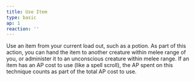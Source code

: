 ```yaml
---
title: Use Item
type: basic
ap: 1
reaction: ''
---
```


Use an item from your current load out, such as a potion. As part of this action, you can hand the item to another creature within melee range of you, or administer it to an unconscious creature within melee range. If an item has an AP cost to use (like a spell scroll), the AP spent on this technique counts as part of the total AP cost to use.
